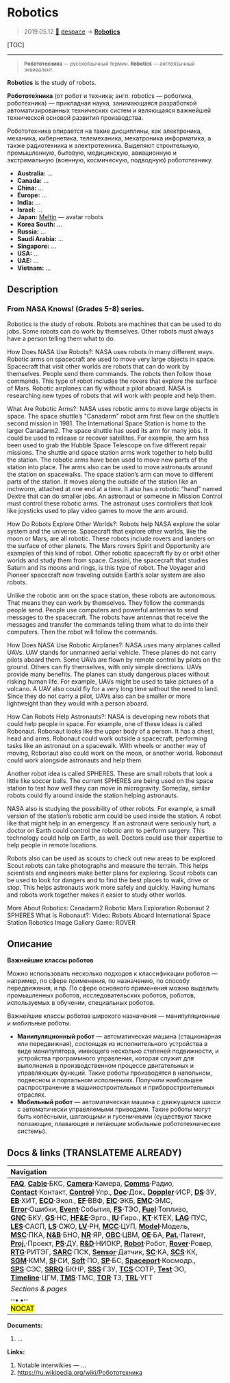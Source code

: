 # Robotics
> 2019.05.12 [🚀](../index/index.md) [despace](index.md) → **[Robotics](robotics.md)**

[TOC]

---

> <small>**Робототехника** — русскоязычный термин. **Robotics** — англоязычный эквивалент.</small>

**Robotics** is the study of robots.

**Робототе́хника** (от робот и техника; англ. robotics — роботика, роботехника) — прикладная наука, занимающаяся разработкой автоматизированных технических систем и являющаяся важнейшей технической основой развития производства.

Робототехника опирается на такие дисциплины, как электроника, механика, кибернетика, телемеханика, мехатроника информатика, а также радиотехника и электротехника. Выделяют строительную, промышленную, бытовую, медицинскую, авиационную и экстремальную (военную, космическую, подводную) робототехнику.

   - **Australia:** …
   - **Canada:** …
   - **China:** …
   - **Europe:** …
   - **India:** …
   - **Israel:** …
   - **Japan:** [Meltin](zz_meltin.md) — avatar robots
   - **Korea South:** …
   - **Russia:** …
   - **Saudi Arabia:** …
   - **Singapore:** …
   - **USA:** …
   - **UAE:** …
   - **Vietnam:** …



<p style="page-break-after:always"> </p>

## Description

### From NASA Knows! (Grades 5-8) series.
Robotics is the study of robots. Robots are machines that can be used to do jobs. Some robots can do work by themselves. Other robots must always have a person telling them what to do.

How Does NASA Use Robots?:
NASA uses robots in many different ways. Robotic arms on spacecraft are used to move very large objects in space. Spacecraft that visit other worlds are robots that can do work by themselves. People send them commands. The robots then follow those commands. This type of robot includes the rovers that explore the surface of Mars. Robotic airplanes can fly without a pilot aboard. NASA is researching new types of robots that will work with people and help them.


What Are Robotic Arms?:
NASA uses robotic arms to move large objects in space. The space shuttle’s "Canadarm" robot arm first flew on the shuttle’s second mission in 1981. The International Space Station is home to the larger Canadarm2. The space shuttle has used its arm for many jobs. It could be used to release or recover satellites. For example, the arm has been used to grab the Hubble Space Telescope on five different repair missions. The shuttle and space station arms work together to help build the station. The robotic arms have been used to move new parts of the station into place. The arms also can be used to move astronauts around the station on spacewalks. The space station’s arm can move to different parts of the station. It moves along the outside of the station like an inchworm, attached at one end at a time. It also has a robotic "hand" named Dextre that can do smaller jobs. An astronaut or someone in Mission Control must control these robotic arms. The astronaut uses controllers that look like joysticks used to play video games to move the arm around.


How Do Robots Explore Other Worlds?:
Robots help NASA explore the solar system and the universe. Spacecraft that explore other worlds, like the moon or Mars, are all robotic. These robots include rovers and landers on the surface of other planets. The Mars rovers Spirit and Opportunity are examples of this kind of robot. Other robotic spacecraft fly by or orbit other worlds and study them from space. Cassini, the spacecraft that studies Saturn and its moons and rings, is this type of robot. The Voyager and Pioneer spacecraft now traveling outside Earth’s solar system are also robots.

Unlike the robotic arm on the space station, these robots are autonomous. That means they can work by themselves. They follow the commands people send. People use computers and powerful antennas to send messages to the spacecraft. The robots have antennas that receive the messages and transfer the commands telling them what to do into their computers. Then the robot will follow the commands.


How Does NASA Use Robotic Airplanes?:
NASA uses many airplanes called UAVs. UAV stands for unmanned aerial vehicle. These planes do not carry pilots aboard them. Some UAVs are flown by remote control by pilots on the ground. Others can fly themselves, with only simple directions. UAVs provide many benefits. The planes can study dangerous places without risking human life. For example, UAVs might be used to take pictures of a volcano. A UAV also could fly for a very long time without the need to land. Since they do not carry a pilot, UAVs also can be smaller or more lightweight than they would with a person aboard.


How Can Robots Help Astronauts?:
NASA is developing new robots that could help people in space. For example, one of these ideas is called Robonaut. Robonaut looks like the upper body of a person. It has a chest, head and arms. Robonaut could work outside a spacecraft, performing tasks like an astronaut on a spacewalk. With wheels or another way of moving, Robonaut also could work on the moon, or another world. Robonaut could work alongside astronauts and help them.

Another robot idea is called SPHERES. These are small robots that look a little like soccer balls. The current SPHERES are being used on the space station to test how well they can move in microgravity. Someday, similar robots could fly around inside the station helping astronauts.

NASA also is studying the possibility of other robots. For example, a small version of the station’s robotic arm could be used inside the station. A robot like that might help in an emergency. If an astronaut were seriously hurt, a doctor on Earth could control the robotic arm to perform surgery. This technology could help on Earth, as well. Doctors could use their expertise to help people in remote locations.

Robots also can be used as scouts to check out new areas to be explored. Scout robots can take photographs and measure the terrain. This helps scientists and engineers make better plans for exploring. Scout robots can be used to look for dangers and to find the best places to walk, drive or stop. This helps astronauts work more safely and quickly. Having humans and robots work together makes it easier to study other worlds.


More About Robotics:
Canadarm2
Robotic Mars Exploration
Robonaut 2
SPHERES
What Is Robonaut?:
Video: Robots Aboard International Space Station
Robotics Image Gallery
Game: ROVER



<p style="page-break-after:always"> </p>

## Описание
**Важнейшие классы роботов**

Можно использовать несколько подходов к классификации роботов — например, по сфере применения, по назначению, по способу передвижения, и пр. По сфере основного применения можно выделить промышленных роботов, исследовательских роботов, роботов, используемых в обучении, специальных роботов.

Важнейшие классы роботов широкого назначения — манипуляционные и мобильные роботы.

   - **Манипуляционный робот** — автоматическая машина (стационарная или передвижная), состоящая из исполнительного устройства в виде манипулятора, имеющего несколько степеней подвижности, и устройства программного управления, которая служит для выполнения в производственном процессе двигательных и управляющих функций. Такие роботы производятся в напольном, подвесном и портальном исполнениях. Получили наибольшее распространение в машиностроительных и приборостроительных отраслях.
   - **Мобильный робот** — автоматическая машина с движущимся шасси с автоматически управляемыми приводами. Такие роботы могут быть колёсными, шагающими и гусеничными (существуют также ползающие, плавающие и летающие мобильные робототехнические системы).



<p style="page-break-after:always"> </p>

## Docs & links (TRANSLATEME ALREADY)
|Navigation|
|:--|
|**[FAQ](faq.md)**, **[Cable](cable.md)**·БКС, **[Camera](cam.md)**·Камера, **[Comms](comms.md)**·Радио, **[Contact](contact.md)**·Контакт, **[Control](control.md)**·Упр., **[Doc](doc.md)**·Док., **[Doppler](doppler.md)**·ИСР, **[DS](ds.md)**·ЗУ, **[EB](eb.md)**·ХИТ, **[ECO](ecology.md)**·Экол., **[EF](ef.md)**·ВВФ, **[ElC](elc.md)**·ЭКБ, **[EMC](emc.md)**·ЭМС, **[Error](error.md)**·Ошибки, **[Event](event.md)**·События, **[FS](fs.md)**·ТЭО, **[Fuel](fuel.md)**·Топливо, **[GNC](gnc.md)**·БКУ, **[GS](scs.md)**·НС, **[HF&E](hfe.md)**·Эрго., **[IU](iu.md)**·Гиро., **[KT](kt.md)**·КТЕХ, **[LAG](lag.md)**·ПУC, **[LES](les.md)**·САСП, **[LS](ls.md)**·СЖО, **[LV](lv.md)**·РН, **[MCC](mcc.md)**·ЦУП, **[Model](model.md)**·Модель, **[MSC](sc.md)**·ПКА, **[N&B](nnb.md)**·БНО, **[NR](nr.md)**·ЯР, **[OBC](obc.md)**·ЦВМ, **[OE](oe.md)**·БА, **[Pat.](патент.md)**·Патент, **[Proj.](project.md)**·Проект, **[PS](ps.md)**·ДУ, **[R&D](rnd.md)**·НИОКР, **[Robot](robotics.md)**·Робот, **[Rover](rover.md)**·Ровер, **[RTG](rtg.md)**·РИТЭГ, **[SARC](sarc.md)**·ПСК, **[Sensor](sensor.md)**·Датчик, **[SC](sc.md)**·КА, **[SCS](scs.md)**·КК, **[SGM](sgm.md)**·КММ, **[SI](si.md)**·СИ, **[Soft](soft.md)**·ПО, **[SP](sp.md)**·БС, **[Spaceport](spaceport.md)**·Космодр., **[SPS](sps.md)**·СЭС, **[SRRQ](srrq.md)**·БКНР, **[SSS](sss.md)**·ГЗУ, **[TCS](tcs.md)**·СОТР, **[Test](test.md)**·ЭО, **[Timeline](timeline.md)**·ЦГМ, **[TMS](tms.md)**·ТМС, **[TOR](tor.md)**·ТЗ, **[TRL](trl.md)**·УГТ|
|*Sections & pages*|
|**··• [](.md) •··**<br> <mark>NOCAT</mark>|

**Documents:**

   1. …

**Links:**

   1. Notable interwikies — …
   1. <https://ru.wikipedia.org/wiki/Робототехника>
